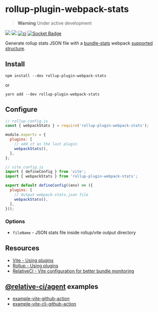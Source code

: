 # rollup-plugin-webpack-stats

> **Warning**
> Under active development

[![](https://img.shields.io/npm/v/rollup-plugin-webpack-stats.svg)](https://www.npmjs.com/package/rollup-plugin-webpack-stats)
![](https://img.shields.io/node/v/rollup-plugin-webpack-stats.svg)
[![ci](https://github.com/vio/rollup-plugin-webpack-stats/actions/workflows/ci.yml/badge.svg)](https://github.com/vio/rollup-plugin-webpack-stats/actions/workflows/ci.yml)
[![Socket Badge](https://socket.dev/api/badge/npm/package/rollup-plugin-webpack-stats)](https://socket.dev/npm/package/rollup-plugin-webpack-stats)

Generate rollup stats JSON file with a [bundle-stats](https://github.com/relative-ci/bundle-stats/tree/master/packages/cli) webpack [supported structure](https://github.com/relative-ci/bundle-stats/blob/master/packages/plugin-webpack-filter/src/index.ts).

## Install

```shell
npm install --dev rollup-plugin-webpack-stats
```

or

```shell
yarn add --dev rollup-plugin-webpack-stats
```

## Configure

```js
// rollup.config.js
const { webpackStats } = require('rollup-plugin-webpack-stats');

module.exports = {
  plugins: [
    // add it as the last plugin
    webpackStats(),
  ],
};
```

```js
// vite.config.js
import { defineConfig } from 'vite';
import { webpackStats } from 'rollup-plugin-webpack-stats';

export default defineConfig((env) => ({
  plugins: [
    // Output webpack-stats.json file
    webpackStats(),
  ],
}));
```

### Options

- `fileName` - JSON stats file inside rollup/vite output directory

## Resources

- [Vite - Using plugins](https://vitejs.dev/guide/using-plugins)
- [Rollup - Using plugins](https://rollupjs.org/tutorial/#using-plugins)
- [RelativeCI - Vite configuration for better bundle monitoring](https://relative-ci.com/documentation/guides/vite-config)

## [@relative-ci/agent](https://github.com/relative-ci/agent) examples

- [example-vite-github-action](https://github.com/relative-ci/example-vite-github-action)
- [example-vite-cli-github-action](https://github.com/relative-ci/example-vite-cli-github-action)
